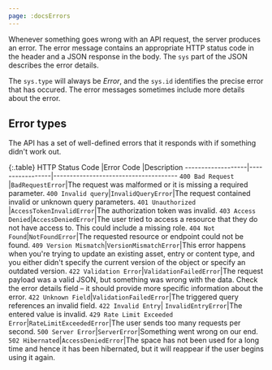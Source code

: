 ```yaml
---
page: :docsErrors
---
```


Whenever something goes wrong with an API request, the server produces an error. The error message contains an appropriate HTTP status code in the header and a JSON response in the body. The `sys` part of the JSON describes the error details.

The `sys.type` will always be *Error*, and the `sys.id` identifies the precise error that has occured. The error messages sometimes include more details about the error.

## Error types

The API has a set of well-defined errors that it responds with if something didn't work out.

{:.table}
HTTP Status Code   |Error Code       |Description
-------------------|-----------------|--------------------------------------
`400 Bad Request`  |`BadRequestError`|The request was malformed or it is missing a required parameter.
`400 Invalid query`|`InvalidQueryError`|The request contained invalid or unknown query parameters.
`401 Unauthorized` |`AccessTokenInvalidError`|The authorization token was invalid.
`403 Access Denied`|`AccessDeniedError`|The user tried to access a resource that they do not have access to. This could include a missing role.
`404 Not Found`|`NotFoundError`|The requested resource or endpoint could not be found.
`409 Version Mismatch`|`VersionMismatchError`|This error happens when you're trying to update an existing asset, entry or content type, and you either didn't specify the current version of the object or specify an outdated version.
`422 Validation Error`|`ValidationFailedError`|The request payload was a valid JSON, but something was wrong with the data. Check the error details field – it should provide more specific information about the error.
`422 Unknown Field`|`ValidationFailedError`|The triggered query references an invalid field.
`422 Invalid Entry`| `InvalidEntryError`|The entered value is invalid.
`429 Rate Limit Exceeded Error`|`RateLimitExceededError`|The user sends too many requests per second.
`500 Server Error`|`ServerError`|Something went wrong on our end.
`502 Hibernated`|`AccessDeniedError`|The space has not been used for a long time and hence it has been hibernated, but it will reappear if the user begins using it again.

